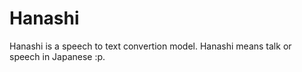 # Hanashi
Hanashi is a speech to text convertion model. Hanashi means talk or speech in Japanese :p.
